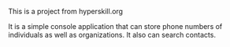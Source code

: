 This is a project from hyperskill.org

It is a simple console application that can store phone numbers of individuals as well as organizations. It also can search contacts.
